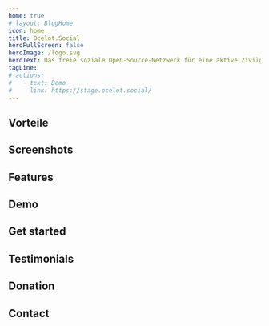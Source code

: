 ```yaml
---
home: true
# layout: BlogHome
icon: home
title: Ocelot.Social
heroFullScreen: false
heroImage: /logo.svg
heroText: Das freie soziale Open-Source-Netzwerk für eine aktive Zivilgesellschaft.
tagLine: 
# actions:
#   - text: Demo
#     link: https://stage.ocelot.social/
---
```

## Vorteile

## Screenshots

## Features

## Demo

## Get started

## Testimonials

## Donation

## Contact
